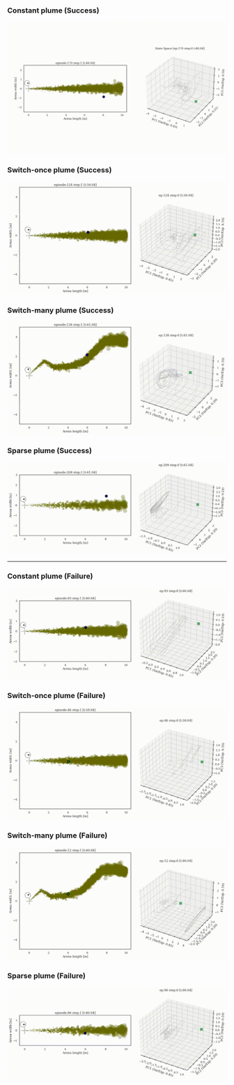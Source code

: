 ### Constant plume (Success)
![](supp/541058/constantx5b5_merged_common_ep170.gif)

### Switch-once plume (Success)
![](supp/541058/switch45x5b5_merged_common_ep124.gif)

### Switch-many plume (Success)
![](supp/541058/noisy3x5b5_merged_common_ep138.gif)

### Sparse plume (Success)
![](supp/541058/constantx5b5_0.4_OOB_merged_common_ep209.gif)

---

### Constant plume (Failure)
![](supp/541058/constantx5b5_merged_common_ep093.gif)

### Switch-once plume (Failure)
![](supp/541058/switch45x5b5_merged_common_ep046.gif)

### Switch-many plume (Failure)
![](supp/541058/noisy3x5b5_merged_common_ep012.gif)

### Sparse plume (Failure)
![](supp/541058/constantx5b5_0.4_HOME_merged_common_ep096.gif)



	